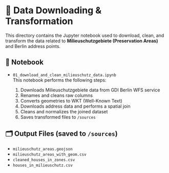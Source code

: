 # 📓 Data Downloading & Transformation

This directory contains the Jupyter notebook used to download, clean, and transform the data related to **Milieuschutzgebiete (Preservation Areas)** and Berlin address points.

## 📄 Notebook

- `01_download_and_clean_milieuschutz_data.ipynb`  
  This notebook performs the following steps:
  
  1. Downloads Milieuschutzgebiete data from GDI Berlin WFS service
  2. Renames and cleans raw columns
  3. Converts geometries to WKT (Well-Known Text)
  4. Downloads address data and performs a spatial join
  5. Cleans and normalizes the joined dataset
  6. Saves transformed files to `/sources`

## 🗂 Output Files (saved to `/sources`)

- `milieuschutz_areas.geojson`
- `milieuschutz_areas_with_geom.csv`
- `cleaned_houses_in_zones.csv`
- `houses_in_milieuschutz.csv`
